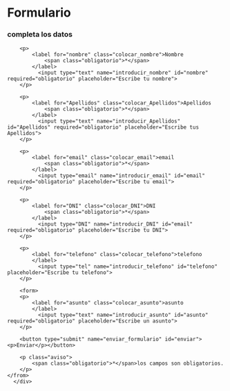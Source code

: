 <!DOCTYPE html>
<html lang="en">
<head>
    <meta charset="UTF-8">
    <meta name="viewport" content="width=device-width, initial-scale=1.0">
    <link rel="stylesheet" type="text/css" href="formulario2.css">
    
</head>
<body>
    <div class="contact_form">
      <div class="formulario">
          <h1>Formulario</h1>
          <h3>completa los datos</h3>
    <from acttion="submeter-formulario.php" method="post">

        
        <p>
            <label for="nombre" class="colocar_nombre">Nombre
                <span class="obligatorio">*</span>
            </label>
              <input type="text" name="introducir_nombre" id="nombre" required="obligatorio" placeholder="Escribe tu nombre">
        </p>

        <p>
            <label for="Apellidos" class="colocar_Apellidos">Apellidos
                <span class="obligatorio">*</span>
            </label>
              <input type="text" name="introducir_Apellidos" id="Apellidos" required="obligatorio" placeholder="Escribe tus Apellidos">
        </p>

        <p>
            <label for="email" class="colocar_email">email
                <span class="obligatorio">*</span>
            </label>
              <input type="email" name="introducir_email" id="email" required="obligatorio" placeholder="Escribe tu email">
        </p>

        <p>
            <label for="DNI" class="colocar_DNI">DNI
                <span class="obligatorio">*</span>
            </label>
              <input type="DNI" name="introducir_DNI" id="email" required="obligatorio" placeholder="Escribe tu DNI">
        </p>

        <p>
            <label for="telefono" class="colocar_telefono">telefono
            </label>
              <input type="tel" name="introducir_telefono" id="telefono" placeholder="Escribe tu telefono">
        </p>
        
        <form>
        <p>
            <label for="asunto" class="colocar_asunto">asunto
            </label>
              <input type="text" name="introducir_asunto" id="asunto" required="obligatorio" placeholder="Escribe un asunto">
        </p>

        <button type="submit" name="enviar_formulario" id="enviar"><p>Enviar</p></button>

        <p class="aviso">
            <span class="obligatorio">*</span>los campos son obligatorios.
        </p>
    </from>
      </div>
  </div>


</body>
</html>
